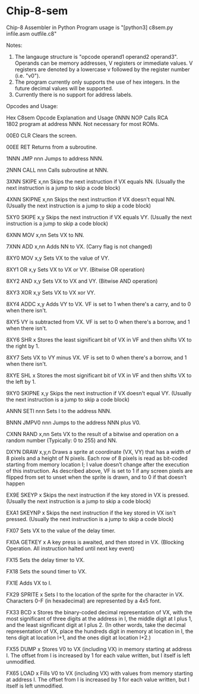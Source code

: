 # Chip-8-sem
Chip-8 Assembler in Python
Program usage is "[python3] c8sem.py infile.asm outfile.c8"

Notes:
1. The langauge structure is "opcode operand1 operand2 operand3". Operands can be memory addresses, V registers or immediate values. 
   V registers are denoted by a lowercase v followed by the register number (i.e. "v0").
2. The program currently only supports the use of hex integers. In the future decimal values will be supported.
3. Currently there is no support for address labels.

Opcodes and Usage: 

Hex    C8sem Opcode  Explanation and Usage
0NNN	NOP           Calls RCA 1802 program at address NNN. Not necessary for most ROMs.

00E0	CLR           Clears the screen.

00EE	RET           Returns from a subroutine.

1NNN   JMP nnn       Jumps to address NNN.

2NNN   CALL nnn      Calls subroutine at NNN.

3XNN   SKIPE x,nn    Skips the next instruction if VX equals NN. (Usually the next instruction is a jump to skip a code block)

4XNN   SKIPNE x,nn   Skips the next instruction if VX doesn't equal NN. (Usually the next instruction is a jump to skip a code block)

5XY0   SKIPE x,y     Skips the next instruction if VX equals VY. (Usually the next instruction is a jump to skip a code block)

6XNN   MOV x,nn      Sets VX to NN.

7XNN   ADD x,nn      Adds NN to VX. (Carry flag is not changed)

8XY0   MOV x,y       Sets VX to the value of VY.

8XY1   OR x,y        Sets VX to VX or VY. (Bitwise OR operation)

8XY2   AND x,y       Sets VX to VX and VY. (Bitwise AND operation)

8XY3   XOR x,y   Sets VX to VX xor VY.

8XY4   ADDC x,y   Adds VY to VX. VF is set to 1 when there's a carry, and to 0 when there isn't.

8XY5   VY is subtracted from VX. VF is set to 0 when there's a borrow, and 1 when there isn't.

8XY6   SHR x   Stores the least significant bit of VX in VF and then shifts VX to the right by 1.

8XY7   Sets VX to VY minus VX. VF is set to 0 when there's a borrow, and 1 when there isn't.

8XYE   SHL x   Stores the most significant bit of VX in VF and then shifts VX to the left by 1.

9XY0   SKIPNE x,y   Skips the next instruction if VX doesn't equal VY. (Usually the next instruction is a jump to skip a code block)

ANNN   SETI nnn   Sets I to the address NNN.

BNNN   JMPV0 nnn   Jumps to the address NNN plus V0.

CXNN   RAND x,nn   Sets VX to the result of a bitwise and operation on a random number (Typically: 0 to 255) and NN.

DXYN   DRAW x,y,n   Draws a sprite at coordinate (VX, VY) that has a width of 8 pixels and a height of N pixels. Each row of 8 pixels 
is read as bit-coded starting from memory location I; I value doesn’t change after the execution of this instruction. As described 
above, VF is set to 1 if any screen pixels are flipped from set to unset when the sprite is drawn, and to 0 if that doesn’t happen

EX9E   SKEYP x   Skips the next instruction if the key stored in VX is pressed. (Usually the next instruction is a jump to skip a code block)

EXA1   SKEYNP x   Skips the next instruction if the key stored in VX isn't pressed. (Usually the next instruction is a jump to skip a code block)

FX07      Sets VX to the value of the delay timer.

FX0A   GETKEY x   A key press is awaited, and then stored in VX. (Blocking Operation. All instruction halted until next key event)

FX15      Sets the delay timer to VX.

FX18      Sets the sound timer to VX.

FX1E      Adds VX to I.

FX29   SPRITE x   Sets I to the location of the sprite for the character in VX. Characters 0-F (in hexadecimal) are represented by a 4x5 font.

FX33   BCD x   Stores the binary-coded decimal representation of VX, with the most significant of three digits at the address in I, the middle digit at I plus 1, and the least significant digit at I plus 2. (In other words, take the decimal representation of VX, place the hundreds digit in memory at location in I, the tens digit at location I+1, and the ones digit at location I+2.)

FX55   DUMP x   Stores V0 to VX (including VX) in memory starting at address I. The offset from I is increased by 1 for each value written, but I itself is left unmodified.

FX65   LOAD x   Fills V0 to VX (including VX) with values from memory starting at address I. The offset from I is increased by 1 for each value written, but I itself is left unmodified.
